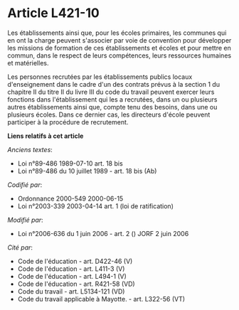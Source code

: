 # Article L421-10

Les établissements ainsi que, pour les écoles primaires, les communes qui en ont la charge peuvent s'associer par voie de
convention pour développer les missions de formation de ces établissements et écoles et pour mettre en commun, dans le
respect de leurs compétences, leurs ressources humaines et matérielles.

Les personnes recrutées par les établissements publics locaux d'enseignement dans le cadre d'un des contrats prévus à la
section 1 du chapitre II du titre II du livre III du code du travail peuvent exercer leurs fonctions dans l'établissement qui
les a recrutées, dans un ou plusieurs autres établissements ainsi que, compte tenu des besoins, dans une ou plusieurs écoles.
Dans ce dernier cas, les directeurs d'école peuvent participer à la procédure de recrutement.

**Liens relatifs à cet article**

_Anciens textes_:

  - Loi n°89-486 1989-07-10 art. 18 bis
  - Loi n°89-486 du 10 juillet 1989 - art. 18 bis (Ab)

_Codifié par_:

  - Ordonnance 2000-549 2000-06-15
  - Loi n°2003-339 2003-04-14 art. 1 (loi de ratification)

_Modifié par_:

  - Loi n°2006-636 du 1 juin 2006 - art. 2 () JORF 2 juin 2006

_Cité par_:

  - Code de l'éducation - art. D422-46 (V)
  - Code de l'éducation - art. L411-3 (V)
  - Code de l'éducation - art. L494-1 (V)
  - Code de l'éducation - art. R421-58 (VD)
  - Code du travail - art. L5134-121 (VD)
  - Code du travail applicable à Mayotte. - art. L322-56 (VT)
